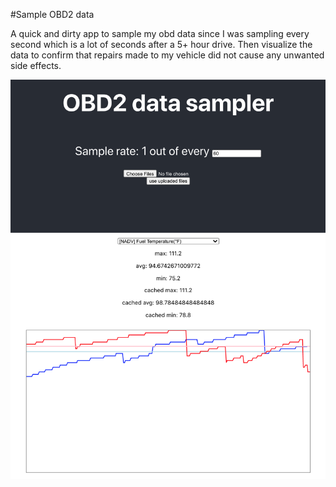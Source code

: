 #Sample OBD2 data

A quick and dirty app to sample my obd data since I was sampling every second which is a lot of seconds after a 5+ hour drive. Then visualize the data to confirm that repairs made to my vehicle did not cause any unwanted side effects.

![screenshot](https://raw.githubusercontent.com/cshell7/sample-obd-data/master/screenshots/01.png)
